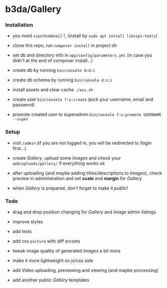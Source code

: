 # b3da/Gallery

### Installation

* you need `vipsthumbnail` !, (install by `sudo apt install libvips-tools`)

* clone this repo, run `composer install` in project dir

* set db and directory info in `app/config/parameters.yml` (in case you didn't at the end of composer install...)

* create db by running `bin/console d:d:c`

* create db schema by running `bin/console d:s:c`

* install assets and clear cache `./ass.sh`

* create user `bin/console f:u:create` (pick your username, email and password)

* promote created user to superadmin `bin/console f:u:promote USERNAME --super`

### Setup

* visit `/admin` (if you are not logged in, you will be redirected to /login first...)

* create _Gallery_, upload some _Images_ and check your `web/uploads/gallery/` if everything works ok

* after uploading (and maybe adding titles/descriptions to _Images_), check preview in administration and set __scale__ and __margin__ for _Gallery_

* when _Gallery_ is prepared, don't forget to make it _public_!

### Todo

* drag and drop position changing for _Gallery_ and _Image_ admin listings

* improve styles

* add tests

* add css `picture` with diff srcsets

* tweak image quality of generated _Images_ a bit more 

* make it more lightweight on js/css side

* add _Video_ uploading, previewing and viewing (and maybe processing)

* add another public _Gallery_ templates
